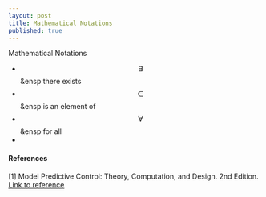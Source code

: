 ```yaml
---
layout: post
title: Mathematical Notations
published: true
---
```


Mathematical Notations

* $$\exists$$ &ensp there exists
* $$\in$$ &ensp is an element of
* $$\forall$$ &ensp for all
* 

#### References

[1] Model Predictive Control: Theory, Computation, and Design. 2nd Edition. [Link to reference](https://sites.engineering.ucsb.edu/~jbraw/mpc/)

